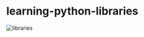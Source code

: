 # learning-python-libraries

![libraries](https://user-images.githubusercontent.com/38707925/84603101-25a7bf80-ae62-11ea-9118-bb4495b97e67.png)
